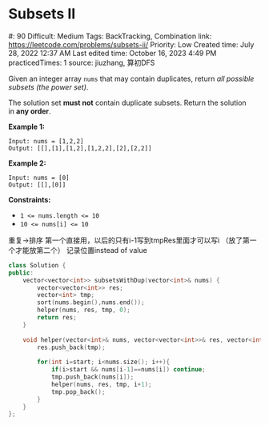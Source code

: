 # Subsets II

#: 90
Difficult: Medium
Tags: BackTracking, Combination
link: https://leetcode.com/problems/subsets-ii/
Priority: Low
Created time: July 28, 2022 12:37 AM
Last edited time: October 16, 2023 4:49 PM
practicedTimes: 1
source: jiuzhang, 算初DFS

Given an integer array `nums` that may contain duplicates, return *all possible subsets (the power set)*.

The solution set **must not** contain duplicate subsets. Return the solution in **any order**.

**Example 1:**

```
Input: nums = [1,2,2]
Output: [[],[1],[1,2],[1,2,2],[2],[2,2]]

```

**Example 2:**

```
Input: nums = [0]
Output: [[],[0]]

```

**Constraints:**

- `1 <= nums.length <= 10`
- `10 <= nums[i] <= 10`

重复->排序
第一个直接用，以后的只有i-1写到tmpRes里面才可以写i （放了第一个才能放第二个）
记录位置instead of value

```cpp
class Solution {
public:
    vector<vector<int>> subsetsWithDup(vector<int>& nums) {
        vector<vector<int>> res;
        vector<int> tmp;
        sort(nums.begin(),nums.end());
        helper(nums, res, tmp, 0);
        return res;
    }
    
    void helper(vector<int>& nums, vector<vector<int>>& res, vector<int>& tmp, int start){
        res.push_back(tmp);
        
        for(int i=start; i<nums.size(); i++){
            if(i>start && nums[i-1]==nums[i]) continue;
            tmp.push_back(nums[i]);
            helper(nums, res, tmp, i+1);
            tmp.pop_back();
        }
    }
};
```